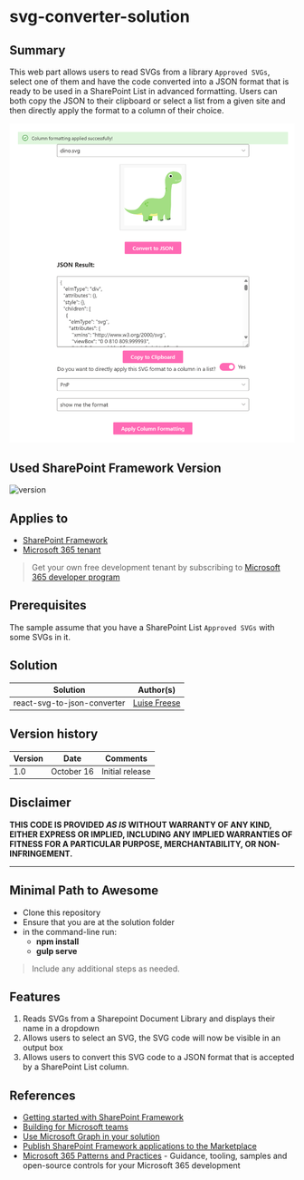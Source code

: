 # svg-converter-solution

## Summary

This web part allows users to read SVGs from a library `Approved SVGs`, select one of them and have the code converted into a JSON format that is ready to be used in a SharePoint List in advanced formatting. Users can both copy the JSON to their clipboard or select a list from a given site and then directly apply the format to a column of their choice.

![svg converter in action](../react-svg-to-json-converter/assets/webpart.png)

## Used SharePoint Framework Version

![version](https://img.shields.io/badge/version-1.20.0-green.svg)

## Applies to

- [SharePoint Framework](https://aka.ms/spfx)
- [Microsoft 365 tenant](https://docs.microsoft.com/sharepoint/dev/spfx/set-up-your-developer-tenant)

> Get your own free development tenant by subscribing to [Microsoft 365 developer program](http://aka.ms/o365devprogram)

## Prerequisites

The sample assume that you have a SharePoint List `Approved SVGs` with some SVGs in it.

## Solution

| Solution    | Author(s)                                               |
| ----------- | ------------------------------------------------------- |
| react-svg-to-json-converter | [Luise Freese](https://github.com/LuiseFreese) | @LuiseFreese |

## Version history

| Version | Date             | Comments        |
| ------- | ---------------- | --------------- |
| 1.0     | October 16 | Initial release |

## Disclaimer

**THIS CODE IS PROVIDED _AS IS_ WITHOUT WARRANTY OF ANY KIND, EITHER EXPRESS OR IMPLIED, INCLUDING ANY IMPLIED WARRANTIES OF FITNESS FOR A PARTICULAR PURPOSE, MERCHANTABILITY, OR NON-INFRINGEMENT.**

---

## Minimal Path to Awesome

- Clone this repository
- Ensure that you are at the solution folder
- in the command-line run:
  - **npm install**
  - **gulp serve**

> Include any additional steps as needed.

## Features

1. Reads SVGs from a Sharepoint Document Library and displays their name in a dropdown
2. Allows users to select an SVG, the SVG code will now be visible in an output box
3. Allows users to convert this SVG code to a JSON format that is accepted by a SharePoint List column.


## References

- [Getting started with SharePoint Framework](https://docs.microsoft.com/en-us/sharepoint/dev/spfx/set-up-your-developer-tenant)
- [Building for Microsoft teams](https://docs.microsoft.com/en-us/sharepoint/dev/spfx/build-for-teams-overview)
- [Use Microsoft Graph in your solution](https://docs.microsoft.com/en-us/sharepoint/dev/spfx/web-parts/get-started/using-microsoft-graph-apis)
- [Publish SharePoint Framework applications to the Marketplace](https://docs.microsoft.com/en-us/sharepoint/dev/spfx/publish-to-marketplace-overview)
- [Microsoft 365 Patterns and Practices](https://aka.ms/m365pnp) - Guidance, tooling, samples and open-source controls for your Microsoft 365 development

